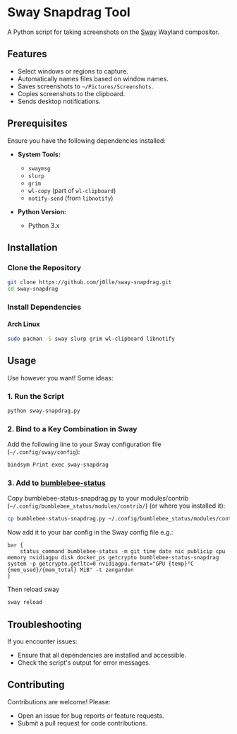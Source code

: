 # Sway Snapdrag Tool

A Python script for taking screenshots on the [Sway](https://swaywm.org/) Wayland compositor.

## Features

- Select windows or regions to capture.
- Automatically names files based on window names.
- Saves screenshots to `~/Pictures/Screenshots`.
- Copies screenshots to the clipboard.
- Sends desktop notifications.

## Prerequisites

Ensure you have the following dependencies installed:

- **System Tools:**
  - `swaymsg`
  - `slurp`
  - `grim`
  - `wl-copy` (part of `wl-clipboard`)
  - `notify-send` (from `libnotify`)

- **Python Version:**
  - Python 3.x

## Installation

### Clone the Repository

```bash
git clone https://github.com/j0lle/sway-snapdrag.git
cd sway-snapdrag
```

### Install Dependencies

#### Arch Linux

```bash
sudo pacman -S sway slurp grim wl-clipboard libnotify
```

## Usage

Use however you want! Some ideas:

### 1. Run the Script

```bash
python sway-snapdrag.py
```

### 2. Bind to a Key Combination in Sway

Add the following line to your Sway configuration file (`~/.config/sway/config`):

```bash
bindsym Print exec sway-snapdrag
```

### 3. Add to [bumblebee-status](https://github.com/tobi-wan-kenobi/bumblebee-status)

Copy bumblebee-status-snapdrag.py to your modules/contrib (`~/.config/bumblebee_status/modules/contrib/`) (or where you installed it):

```bash
cp bumblebee-status-snapdrag.py ~/.config/bumblebee_status/modules/contrib/
```

Now add it to your bar config in the Sway config file
e.g.: 
```
bar {
	status_command bumblebee-status -m git time date nic publicip cpu memory nvidiagpu disk docker_ps getcrypto bumblebee-status-snapdrag system -p getcrypto.getltc=0 nvidiagpu.format="GPU {temp}°C {mem_used}/{mem_total} MiB" -t zengarden
}
```
Then reload sway
```bash
sway reload
```

## Troubleshooting

If you encounter issues:

- Ensure that all dependencies are installed and accessible.
- Check the script's output for error messages.

## Contributing

Contributions are welcome! Please:

- Open an issue for bug reports or feature requests.
- Submit a pull request for code contributions.
